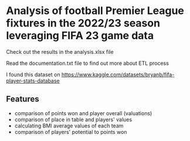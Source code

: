 # Analysis of football Premier League fixtures in the 2022/23 season leveraging FIFA 23 game data

Check out the results in the analysis.xlsx file

Read the documentation.txt file to find out more about ETL process

I found this dataset on https://www.kaggle.com/datasets/bryanb/fifa-player-stats-database

## Features

* comparison of points won and player overall (valuations)
* comparison of place in table and players' values
* calculating BMI average values of each team
* comparison of players' potential to points won


